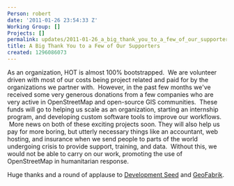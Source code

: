 ```yaml
---
Person: robert
date: '2011-01-26 23:54:33 Z'
Working Group: []
Projects: []
permalink: updates/2011-01-26_a_big_thank_you_to_a_few_of_our_supporters
title: A Big Thank You to a Few of Our Supporters
created: 1296086073
---
```

<p>As an organization, HOT is almost 100% bootstrapped. &nbsp;We are volunteer driven with most of our costs being project related and paid for by the organizations we partner with. &nbsp;However, in the past few months we've received some very generous donations from a few companies who are very active in OpenStreetMap and open-source GIS communities. &nbsp;These funds will go to helping us scale as an organization, starting an internship program, and developing custom software tools to improve our workflows. &nbsp;More news on both of these exciting projects soon. They will also help us pay for more boring, but utterly necessary things like an accountant, web hosting, and insurance when we send people to parts of the world undergoing crisis to provide support, training, and data. &nbsp;Without this, we would not be able to carry on our work, promoting the use of OpenStreetMap in humanitarian response.</p><p>Huge thanks and a round of applause to <a href="http://www.developmentseed.org">Development Seed</a> and <a href="http://geofabrik.de">GeoFabrik</a>. <a href="http://www.developmentseed.org"><img class="size-full wp-image-87 alignleft" style="padding: 10px;" src="http://hot.openstreetmap.org/weblog/wp-content/uploads/2011/01/Screen-shot-2011-01-26-at-10.34.41-AM.png" alt="" style="width:213px;height:44px"></a> <a href="http://geofabrik.de"><img class="alignleft size-full wp-image-86 alignleft" style="padding: 10px;" title="Screen shot 2011-01-26 at 10.34.04 AM" src="http://hot.openstreetmap.org/weblog/wp-content/uploads/2011/01/Screen-shot-2011-01-26-at-10.34.04-AM.png" alt="" style="width:213px;height:44px"></a> <img style="padding: 10px;" src="http://www.brutalundeath.com/photos/albums/userpics/10001/applause.gif" alt=""></p>
